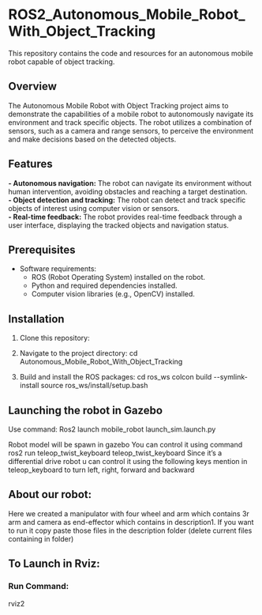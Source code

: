 # ROS2_Autonomous_Mobile_Robot_With_Object_Tracking


This repository contains the code and resources for an autonomous mobile robot capable of object tracking.

## Overview

The Autonomous Mobile Robot with Object Tracking project aims to demonstrate the capabilities of a mobile robot to autonomously navigate its environment and track specific objects. The robot utilizes a combination of sensors, such as a camera and range sensors, to perceive the environment and make decisions based on the detected objects.

## Features

**- Autonomous navigation:** The robot can navigate its environment without human intervention, avoiding obstacles and reaching a target destination.  
**- Object detection and tracking:** The robot can detect and track specific objects of interest using computer vision or sensors.  
**- Real-time feedback:** The robot provides real-time feedback through a user interface, displaying the tracked objects and navigation status.  

## Prerequisites

- Software requirements:
  - ROS (Robot Operating System) installed on the robot.
  - Python and required dependencies installed.
  - Computer vision libraries (e.g., OpenCV) installed.
  
## Installation


1. Clone this repository:

2. Navigate to the project directory:
   cd Autonomous_Mobile_Robot_With_Object_Tracking
3. Build and install the ROS packages:
   cd ros_ws
   colcon build --symlink-install
   source ros_ws/install/setup.bash


## Launching the robot in Gazebo

Use command:
Ros2 launch mobile_robot launch_sim.launch.py 

Robot model will be spawn in gazebo
You can control it using command ros2 run teleop_twist_keyboard teleop_twist_keyboard 
Since it’s a differential drive robot u can control it using the following keys mention in teleop_keyboard to turn left, right, forward and backward

## About our robot:

Here we created a manipulator with four wheel and arm which contains 3r arm and camera as end-effector which contains in description1.
If you want to run it copy paste those files in the description folder (delete current files containing in folder)

## To Launch in Rviz:

### Run Command:
rviz2
